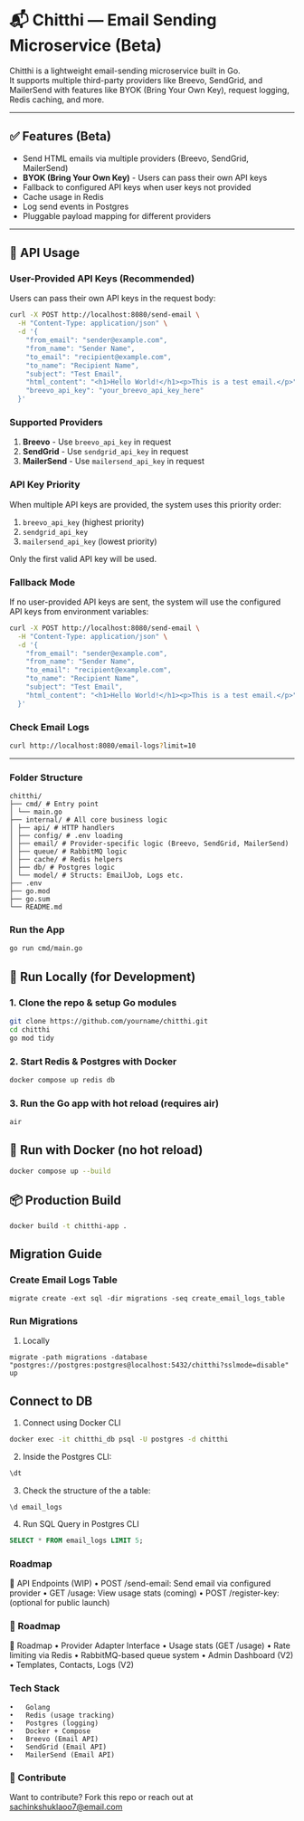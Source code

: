 # 📬 Chitthi — Email Sending Microservice (Beta)

Chitthi is a lightweight email-sending microservice built in Go.  
It supports multiple third-party providers like Breevo, SendGrid, and MailerSend with features like BYOK (Bring Your Own Key), request logging, Redis caching, and more.

---

## ✅ Features (Beta)

-   Send HTML emails via multiple providers (Breevo, SendGrid, MailerSend)
-   **BYOK (Bring Your Own Key)** - Users can pass their own API keys
-   Fallback to configured API keys when user keys not provided
-   Cache usage in Redis
-   Log send events in Postgres
-   Pluggable payload mapping for different providers

---

## 🚀 API Usage

### User-Provided API Keys (Recommended)

Users can pass their own API keys in the request body:

```bash
curl -X POST http://localhost:8080/send-email \
  -H "Content-Type: application/json" \
  -d '{
    "from_email": "sender@example.com",
    "from_name": "Sender Name",
    "to_email": "recipient@example.com",
    "to_name": "Recipient Name",
    "subject": "Test Email",
    "html_content": "<h1>Hello World!</h1><p>This is a test email.</p>",
    "breevo_api_key": "your_breevo_api_key_here"
  }'
```

### Supported Providers

1. **Breevo** - Use `breevo_api_key` in request
2. **SendGrid** - Use `sendgrid_api_key` in request
3. **MailerSend** - Use `mailersend_api_key` in request

### API Key Priority

When multiple API keys are provided, the system uses this priority order:

1. `breevo_api_key` (highest priority)
2. `sendgrid_api_key`
3. `mailersend_api_key` (lowest priority)

Only the first valid API key will be used.

### Fallback Mode

If no user-provided API keys are sent, the system will use the configured API keys from environment variables:

```bash
curl -X POST http://localhost:8080/send-email \
  -H "Content-Type: application/json" \
  -d '{
    "from_email": "sender@example.com",
    "from_name": "Sender Name",
    "to_email": "recipient@example.com",
    "to_name": "Recipient Name",
    "subject": "Test Email",
    "html_content": "<h1>Hello World!</h1><p>This is a test email.</p>"
  }'
```

### Check Email Logs

```bash
curl http://localhost:8080/email-logs?limit=10
```

---

### Folder Structure

```
chitthi/
├── cmd/ # Entry point
│ └── main.go
├── internal/ # All core business logic
│ ├── api/ # HTTP handlers
│ ├── config/ # .env loading
│ ├── email/ # Provider-specific logic (Breevo, SendGrid, MailerSend)
│ ├── queue/ # RabbitMQ logic
│ ├── cache/ # Redis helpers
│ ├── db/ # Postgres logic
│ └── model/ # Structs: EmailJob, Logs etc.
├── .env
├── go.mod
├── go.sum
└── README.md
```

### Run the App

```bash
go run cmd/main.go
```

## 🚀 Run Locally (for Development)

### 1. Clone the repo & setup Go modules

```bash
git clone https://github.com/yourname/chitthi.git
cd chitthi
go mod tidy
```

### 2. Start Redis & Postgres with Docker

```bash
docker compose up redis db
```

### 3. Run the Go app with hot reload (requires air)

```bash
air
```

## 🐳 Run with Docker (no hot reload)

```bash
docker compose up --build
```

## 📦 Production Build

```bash
docker build -t chitthi-app .
```

## Migration Guide

### Create Email Logs Table

```
migrate create -ext sql -dir migrations -seq create_email_logs_table
```

### Run Migrations

1. Locally

```
migrate -path migrations -database "postgres://postgres:postgres@localhost:5432/chitthi?sslmode=disable" up
```

## Connect to DB

1. Connect using Docker CLI

```bash
docker exec -it chitthi_db psql -U postgres -d chitthi
```

2. Inside the Postgres CLI:

```sql
\dt
```

3. Check the structure of the a table:

```
\d email_logs
```

4. Run SQL Query in Postgres CLI

```sql
SELECT * FROM email_logs LIMIT 5;
```

### Roadmap

🔌 API Endpoints (WIP)
• POST /send-email: Send email via configured provider
• GET /usage: View usage stats (coming)
• POST /register-key: (optional for public launch)

### 👀 Roadmap

👀 Roadmap
• Provider Adapter Interface
• Usage stats (GET /usage)
• Rate limiting via Redis
• RabbitMQ-based queue system
• Admin Dashboard (V2)
• Templates, Contacts, Logs (V2)

### Tech Stack

    •	Golang
    •	Redis (usage tracking)
    •	Postgres (logging)
    •	Docker + Compose
    •	Breevo (Email API)
    •	SendGrid (Email API)
    •	MailerSend (Email API)

### 👋 Contribute

Want to contribute? Fork this repo or reach out at sachinkshuklaoo7@email.com
